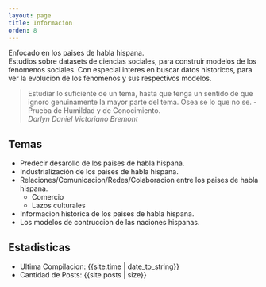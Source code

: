 ```yaml
---
layout: page
title: Informacion
orden: 8
---
```


<p class="message">
Enfocado en los paises de habla hispana. <br/>
Estudios sobre datasets de ciencias sociales, para construir modelos de los fenomenos sociales.
Con especial interes en buscar datos historicos, para ver la evolucion de los fenomenos y sus respectivos modelos.
</p>  

> Estudiar lo suficiente de un tema, hasta que tenga un sentido de que ignoro genuinamente la mayor parte del tema. Osea se lo que no se. - Prueba de Humildad  y de Conocimiento. <br/> *Darlyn Daniel Victoriano Bremont*

## Temas

- Predecir desarollo de los paises de habla hispana.
- Industrialización de los paises de habla hispana.
- Relaciones/Comunicacion/Redes/Colaboracion entre los paises de habla hispana.
  - Comercio
  - Lazos culturales
- Informacion historica de los paises de habla hispana.
- Los modelos de contruccion de las naciones hispanas.

## Estadisticas

- Ultima Compilacion: {{site.time | date_to_string}} <br/>
- Cantidad de Posts: {{site.posts | size}}
